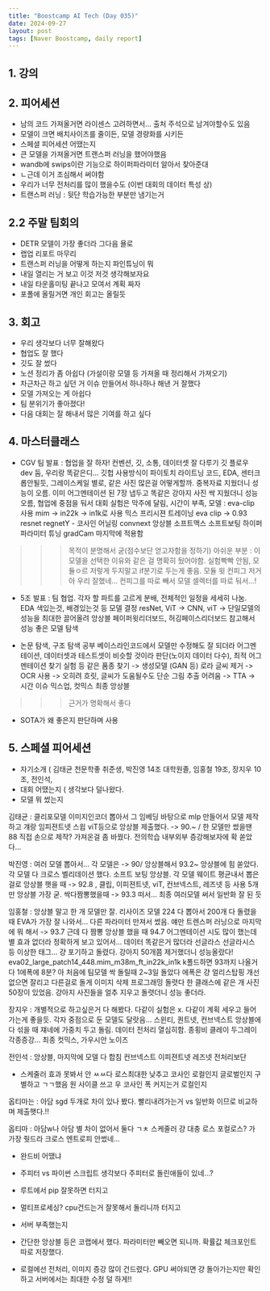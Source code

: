 ```yaml
---
title: "Boostcamp AI Tech (Day 035)"
date: 2024-09-27
layout: post
tags: [Naver Boostcamp, daily report]
---
```

## 1. 강의

## 2. 피어세션
- 남의 코드 가져올거면 라이센스 고려하면서... 출처 주석으로 남겨야할수도 있음
- 모델이 크면 배치사이즈를 줄이든, 모델 경량화를 시키든
- 스페셜 피어세션 어땠는지
- 큰 모델을 가져올거면 트랜스퍼 러닝을 했어야했음
- wandb에 swips이란 기능으로 하이퍼파라미터 알아서 찾아준대
- ㄴ근데 이거 조심해서 써야함
- 우리가 너무 전처리를 많이 했을수도 (이번 대회의 데이터 특성 상)
- 트랜스퍼 러닝 : 뒷단 학습가능한 부분만 냄기는거
## 2.2 주말 팀회의 
- DETR 모델이 가장 좋더라 그다음 욜로
- 랩업 리포트 마무리
- 트랜스퍼 러닝을 어떻게 하는지 파인튜닝이 뭐
- 내일 열리는 거 보고 이것 저것 생각해보자요
- 내일 타운홀미팅 끝나고 모여서 계획 짜자
- 포폴에 올릴거면 개인 회고는 올릴듯

## 3. 회고
- 우리 생각보다 너무 잘해왔다
- 협업도 잘 했다
- 깃도 잘 썼다
- 노션 정리가 좀 아쉽다 (가설이랑 모델 등 가져올 때 정리해서 가져오기)
- 차근차근 하고 싶던 거 이슈 만들어서 하나하나 해낸 거 잘했다
- 모델 가져오는 게 아쉽다
- 팀 분위기가 좋아졌다!
- 다음 대회는 잘 해내서 많은 기여를 하고 싶다

## 4. 마스터클래스
- CGV 팀 발표 : 협업을 잘 하자! 컨벤션, 깃, 소통, 데이터셋 잘 다루기
깃 플로우 dev 둠, 우리랑 똑같은디... 깃헙 사용방식이
파이토치 라이트닝 코드, EDA, 센터크롭안될듯, 그레이스케일 별로, 같은 사진 많은걸 어떻게할까. 중복자료 지웠더니 성능이 오름. 이미 어그멘테이션 된 7장 냅두고 똑같은 강아지 사진 싹 지웠더니 성능 오름, 협업에 중점을 둬서 대회 실험은 막주에 달림, 시간이 부족, 모델 : eva-clip 사용 mim -> in22k -> in1k로 사용
믹스 프리시젼 트레이닝
eva clip -> 0.93
resnet 
regnetY - 코사인 어닐링 
convnext
앙상블 소프트맥스 소프트보팅
하이퍼 파라미터 튜닝 
gradCam 마지막에 적용함

>>> 목적이 분명해서 굳(점수보단 얻고자함을 정하기)
아쉬운 부분 : 이 모델을 선택한 이유와 같은 걸 명확히 뒀어야함. 실험빡빡 안됨, 모듈ㅇ르 저렇게 두지말고 if분기로 두는게 좋음. 모듈 윗 컨피그 저거 아 우리 잘했네... 컨피그를 따로 빼서 모델 셀렉터를 따로 둬서...!

- 5조 발표 : 팀 협업. 각자 할 파트를 고르게 분배, 전체적인 일정을 세세히 나눔.
EDA 색있는것, 배경있는것 등
모델 결정 resNet, ViT -> CNN, viT -> 단일모델의 성능을 최대한 끌어올려 앙상블
페이퍼윗리더보드, 허깅페이스리더보드 참고해서 성능 좋은 모델 탐색
+ 논문 탐색, 구조 탐색 공부
베이스라인코드에서 모델만 수정해도 잘 되더라
어그멘테이션, 데이터셋과 테스트셋이 비슷할 것이라 판단(노이지 데이터 다수), 최적 어그멘테이션 찾기 실험 등
같은 품종 찾기 -> 생성모델 (GAN 등) 로라
글씨 제거 -> OCR 사용 -> 오히려 흐릿, 글씨가 도움될수도
단순 그림 추출 어려움 -> TTA -> 시간 이슈
믹스업, 컷믹스 
최종 앙상블
>>> 근거가 명확해서 좋다

- SOTA가 왜 좋은지 판단하며 사용

## 5. 스페셜 피어세션
- 자기소개 ( 김태균 천문학좋 취준생, 박진영 14조 대학원졸, 임홍철 19조, 장지우 10조, 전인석, 
- 대회 어땠는지 ( 생각보다 덜나왔다. 
- 모델 뭐 썼는지

김태균 : 클리포모델 이미지인코더 뽑아서 그 임베딩 바탕으로 mlp 만들어서 모델 제작하고 걔랑 임피젼트넷 스윕 viT등으로 앙상블 제출했다. -> 90.~ / 한 모델만 썼을땐 88
직접 손으로 제작? 가져온걸 좀 바꿨다. 전의학습
내부외부 증강해보자에 확 쏟았다... 

박진영 : 여러 모델 뽑아서... 각 모델은 -> 90/ 앙상블해서 93.2~ 앙상블에 힘 쏟았다. 각 모델 다 크로스 벨리데이션 했다. 소프트 보팅 앙상블. 각 모델 웨이트 평균내서 뽑은 걸로 앙상블 햇을 때 -> 92.8 , 클립, 이피젼트넷, viT, 컨브넥스트, 레즈넷 등 사용 5개만 앙상블 가장 굳.
싹다짬뽕했을때 -> 93.3 떠서... 최종 여러모델 써서 일반화 잘 된 듯

임홍철 : 앙상블 말고 한 개 모델만 잘. 리사이즈 모델 224 다 뽑아서 200개 다 돌렸을 때 EVA가 가장 잘 나와서... 다른 파라미터 만져서 썼음. 얘만 트렌스퍼 러닝으로 마지막에 뭐 해서 -> 93.7
근데 다 짬뽕 앙상블 했을 때 94.7 어그멘테이션 시도 많이 했는데 별 효과 없더라 정확하게 보고 있어서... 데이터 똑같은거 많더라 선글라스 선글라시스 등 이상한 태그... 걍 포기하고 돌렸다. 강아지 50개쯤 제거했더니 성능올랐다!
eva02_large_patch14_448.mim_m38m_ft_in22k_in1k
k폴드하면 93까지 나올거다
1에폭에 8분? 아
처음에 팀모델 싹 돌릴때 2~3일 돌았다
에폭은 걍 얼리스탑핑 개선없으면 잘리고 다른걸로 돌게
이미지 삭제 프로그래밍 돌렷다
한 클래스에 같은 개 사진 50장이 있었음. 강아지 사진들을 얼추 지우고 돌렷더니 성능 좋더라.

장지우 : 개별적으로 하고싶은거 다 해봤다. 다같이 실험은 x. 다같이 계획 세우고 들어가는게 좋을듯. 각자 중점으로 둔 모델도 달랏음... 스윈티, 퀀트넷, 컨브넥스트
앙상블에 다 섞을 때 쟤네에 가중치 두고 돌림.
데이터 전처리 열심히함.
종횡비 클레이 두그레이 각종증강...
최종 컷믹스, 가우시안 노이즈

전인석 : 앙상블, 마지막에 모델 다 합침 컨브넥스트 이피젼트넷 레즈넷 
전처리보단

- 스케줄러 효과 못봐서 안 ㅆㅆ다
로스최대한 낮추고 코사인 로컬인지 글로벌인지 구별하고 ㄱㄱ했음
원 사이클 쓰고 우
코사인 폭 커지는거 로컬인지 

옵티마는 : 아담 sgd 두개로 차이 있나 봤다.
빨리내려가는거 vs 일반화 이므로
비교하며 제출햇다.!!

옵티마 : 아담w나 아담 별 차이 없어서 둘다 ㄱㅊ
스케줄러 걍 대충
로스 포컬로스? 가 가장 줫드라 크로스 엔트로피 안썼네...

- 완드비 어땠냐

- 주피터 vs 파이썬 스크립트
생각보다 주피터로 돌린애들이 있네...?

- 루트에서 pip 잘못하면 터지고
- 멀티프로세싱? cpu건드는거 잘못해서 돌리니까 터지고

- 서버 부족했는지
- 간단한 앙상블 등은 코랩에서 했다. 파라미터만 빼오면 되니까. 확률값 체크포인트 따로 저장했다.
- 로컬에선 전처리, 이미지 증강 많이 건드렸다.
GPU 써야되면 걍 돌아가는지만 확인하고 서버에서는 최대한 수정 덜 하게!!
